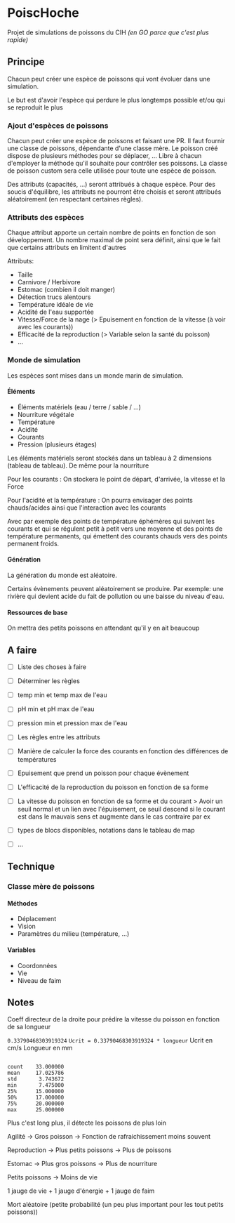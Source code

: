 # PoiscHoche

Projet de simulations de poissons du CIH *(en GO parce que c'est plus rapide)*

## Principe
Chacun peut créer une espèce de poissons qui vont évoluer dans une simulation.

Le but est d'avoir l'espèce qui perdure le plus longtemps possible et/ou qui se reproduit le plus

### Ajout d'espèces de poissons
Chacun peut créer une espèce de poissons et faisant une PR. Il faut fournir une classe de poissons, dépendante d'une classe mère.
Le poisson créé dispose de plusieurs méthodes pour se déplacer, ... Libre à chacun d'employer la méthode qu'il souhaite pour contrôler ses poissons.
La classe de poisson custom sera celle utilisée pour toute une espèce de poisson.

Des attributs (capacités, ...) seront attribués à chaque espèce.
Pour des soucis d'équilibre, les attributs ne pourront être choisis et seront attribués aléatoirement (en respectant certaines règles).

### Attributs des espèces

Chaque attribut apporte un certain nombre de points en fonction de son développement.
Un nombre maximal de point sera définit, ainsi que le fait que certains attributs en limitent d'autres

Attributs:
- Taille
- Carnivore / Herbivore
- Estomac (combien il doit manger)
- Détection trucs alentours
- Température idéale de vie
- Acidité de l'eau supportée
- Vitesse/Force de la nage (> Epuisement en fonction de la vitesse (à voir avec les courants)) 
- Efficacité de la reproduction (> Variable selon la santé du poisson)
- ...

### Monde de simulation
Les espèces sont mises dans un monde marin de simulation.

#### Éléments 
- Éléments matériels (eau / terre / sable / ...)
- Nourriture végétale
- Température
- Acidité
- Courants
- Pression (plusieurs étages)

Les éléments matériels seront stockés dans un tableau à 2 dimensions (tableau de tableau). De même pour la nourriture

Pour les courants : On stockera le point de départ, d'arrivée, la vitesse et la Force

Pour l'acidité et la température : 
On pourra envisager des points chauds/acides ainsi que l'interaction avec les courants

Avec par exemple des points de température éphémères qui suivent les courants et qui se régulent petit à petit vers une moyenne et des points de température permanents, qui émettent des courants chauds vers des points permanent froids.

#### Génération
La génération du monde est aléatoire.

Certains évènements peuvent aléatoirement se produire.
Par exemple: une rivière qui devient acide du fait de pollution ou une baisse du niveau d'eau.

#### Ressources de base
On mettra des petits poissons en attendant qu'il y en ait beaucoup


## A faire
 - [ ] Liste des choses à faire
 - [ ] Déterminer les règles
 - [ ] temp min et temp max de l'eau
 - [ ] pH min et pH max de l'eau
 - [ ] pression min et pression max de l'eau
 - [ ] Les règles entre les attributs
 - [ ] Manière de calculer la force des courants en fonction des différences de températures
 - [ ] Epuisement que prend un poisson pour chaque évènement
 - [ ] L'efficacité de la reproduction du poisson en fonction de sa forme
 - [ ] La vitesse du poisson en fonction de sa forme et du courant > Avoir un seuil normal et un lien avec l'épuisement, ce seuil descend si le courant est dans le mauvais sens et augmente dans le cas contraire par ex
 - [ ] types de blocs disponibles, notations dans le tableau de map
 - [ ] ...


## Technique

### Classe mère de poissons

#### Méthodes
- Déplacement
- Vision
- Paramètres du milieu (température, ...)

#### Variables
- Coordonnées
- Vie
- Niveau de faim

## Notes
Coeff directeur de la droite pour prédire la vitesse du poisson en fonction de sa longueur

`0.33790468303919324`
`Ucrit = 0.33790468303919324 * longueur`
Ucrit en cm/s
Longueur en mm


```

count    33.000000
mean     17.025786
std       3.743672
min       7.475000
25%      15.000000
50%      17.000000
75%      20.000000
max      25.000000
```

Plus c'est long plus, il détecte les poissons de plus loin

Agilité → Gros poisson → Fonction de rafraichissement moins souvent

Reproduction → Plus petits poissons → Plus de poissons

Estomac → Plus gros poissons → Plus de nourriture

Petits poissons → Moins de vie

1 jauge de vie + 1 jauge d'énergie + 1 jauge de faim

Mort aléatoire (petite probabilité (un peu plus important pour les tout petits poissons))